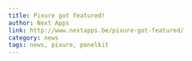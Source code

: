 ```yaml
---
title: Pixure got featured!
author: Next Apps
link: http://www.nextapps.be/pixure-got-featured/
category: news
tags: news, pixure, panelkit
---
```

